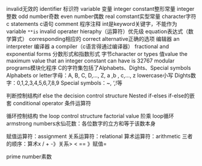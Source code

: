 invalid无效的
identifier 标识符
variable 变量
integer constant整形常量
integer 整数
odd number奇数  even number偶数
real comstant实型常量
character字符
c statements c语句
comment 程序注释
int是keyword关键字，不能作为variable
``**is`` invalid operater
hieraphy（运算符）优先级
equation表达式（数学算式）
corresponding相应的
correct alternative正确的选项
编辑器 an interpreter
编译器 a compiler（c语言得通过编译器）
fractional and exponential forms 分数形式和指数形式
字节character or types 值value 
the maximum value that an integer constant can have is 32767
modular programs模块化程序
C的字符集包括了Alphabets、Dights、Special symbols
Alphabets or letter字母：A, B, C, D,…, Z, a ,b , c,…, z
lowercase小写
Dights数字：0,1,2,3,4,5,6,7,8,9
Special symbols：~, ‘,!等

判断控制结构if else  the decision control structure
Nested if-elses   if-else的嵌套
conditional operator 条件运算符

循环控制结构 the loop control structure
factorial value 阶乘
loop循环
armstrong numbers水仙花数：各位数字的立方和等于该数本身

赋值运算符：assignment
关系运算符：relational
算术运算符：arithmetic
三者的顺序：算术x / + -》关系> <  == 》赋值=

prime number素数